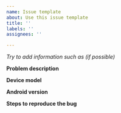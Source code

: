 ```yaml
---
name: Issue template
about: Use this issue template
title: ''
labels: ''
assignees: ''

---
```


*Try to add information such as (if possible)*

**Problem description**

**Device model**

**Android version**

**Steps to reproduce the bug**
